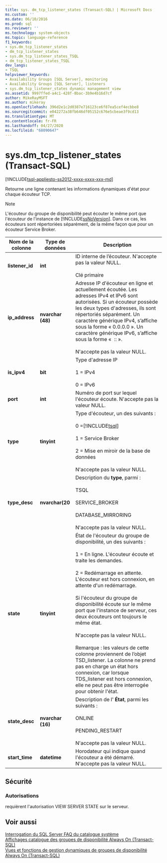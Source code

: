 ```yaml
---
title: sys. dm_tcp_listener_states (Transact-SQL) | Microsoft Docs
ms.custom: ''
ms.date: 06/10/2016
ms.prod: sql
ms.reviewer: ''
ms.technology: system-objects
ms.topic: language-reference
f1_keywords:
- sys.dm_tcp_listener_states
- dm_tcp_listener_states
- sys.dm_tcp_listener_states_TSQL
- dm_tcp_listener_states_TSQL
dev_langs:
- TSQL
helpviewer_keywords:
- Availability Groups [SQL Server], monitoring
- Availability Groups [SQL Server], listeners
- sys.dm_tcp_listener_states dynamic management view
ms.assetid: 9997ffed-a4c1-428f-8bac-3b9e4b16d7cf
author: MikeRayMSFT
ms.author: mikeray
ms.openlocfilehash: 396d2e1c2d0387e716123ce6f87ea5cef4ecbbe8
ms.sourcegitcommit: e042272a38fb646df05152c676e5cbeae3f9cd13
ms.translationtype: MT
ms.contentlocale: fr-FR
ms.lasthandoff: 04/27/2020
ms.locfileid: "68090647"
---
```

# <a name="sysdm_tcp_listener_states-transact-sql"></a>sys.dm_tcp_listener_states (Transact-SQL)
[!INCLUDE[tsql-appliesto-ss2012-xxxx-xxxx-xxx-md](../../includes/tsql-appliesto-ss2012-xxxx-xxxx-xxx-md.md)]

  Retourne une ligne contenant les informations dynamiques d'état pour chaque écouteur TCP.  
  
> [!NOTE]
> L'écouteur du groupe de disponibilité peut écouter le même port que l'écouteur de l'instance de [!INCLUDE[ssNoVersion](../../includes/ssnoversion-md.md)]. Dans ce cas, les écouteurs sont répertoriées séparément, de la même façon que pour un écouteur Service Broker.  
  
|Nom de la colonne|Type de données|Description|  
|-----------------|---------------|-----------------|  
|**listener_id**|**int**|ID interne de l’écouteur. N'accepte pas la valeur NULL.<br /><br /> Clé primaire|  
|**ip_address**|**nvarchar (48)**|Adresse IP d'écouteur en ligne et actuellement écoutée. Les adresses IPv4 et IPv6 sont autorisées. Si un écouteur possède les deux types d'adresses, ils sont répertoriés séparément. Un caractère générique IPv4, s’affiche sous la forme « 0.0.0.0 ». Un caractère générique IPv6, s’affiche sous la forme «  :: ».<br /><br /> N'accepte pas la valeur NULL.|  
|**is_ipv4**|**bit**|Type d'adresse IP<br /><br /> 1 = IPv4<br /><br /> 0 = IPv6|  
|**port**|**int**|Numéro de port sur lequel l'écouteur écoute. N'accepte pas la valeur NULL.|  
|**type**|**tinyint**|Type d'écouteur, un des suivants :<br /><br /> 0 =[!INCLUDE[tsql](../../includes/tsql-md.md)]<br /><br /> 1 = Service Broker<br /><br /> 2 = Mise en miroir de la base de données<br /><br /> N'accepte pas la valeur NULL.|  
|**type_desc**|**nvarchar(20**|Description du **type**, parmi :<br /><br /> TSQL<br /><br /> SERVICE_BROKER<br /><br /> DATABASE_MIRRORING<br /><br /> N'accepte pas la valeur NULL.|  
|**state**|**tinyint**|État de l'écouteur du groupe de disponibilité, un des suivants :<br /><br /> 1 = En ligne. L'écouteur écoute et traite les demandes.<br /><br /> 2 = Redémarrage en attente. L'écouteur est hors connexion, en attente d'un redémarrage.<br /><br /> Si l'écouteur du groupe de disponibilité écoute sur le même port que l'instance de serveur, ces deux écouteurs ont toujours le même état.<br /><br /> N'accepte pas la valeur NULL.<br /><br /> Remarque : les valeurs de cette colonne proviennent de l’objet TSD_listener. La colonne ne prend pas en charge un état hors connexion, car lorsque TDS_listener est hors connexion, elle ne peut pas être interrogée pour obtenir l'état.|  
|**state_desc**|**nvarchar (16)**|Description de l' **État**, parmi les suivants :<br /><br /> ONLINE<br /><br /> PENDING_RESTART<br /><br /> N'accepte pas la valeur NULL.|  
|**start_time**|**datetime**|Horodateur qui indique quand l'écouteur a été démarré. N'accepte pas la valeur NULL.|  
  
## <a name="security"></a>Sécurité  
  
### <a name="permissions"></a>Autorisations  
 requièrent l'autorisation VIEW SERVER STATE sur le serveur.  
  
## <a name="see-also"></a>Voir aussi  
 [Interrogation du SQL Server FAQ du catalogue système](../../relational-databases/system-catalog-views/querying-the-sql-server-system-catalog-faq.md)   
 [Affichages catalogue des groupes de disponibilité Always On &#40;Transact-SQL&#41;](../../relational-databases/system-catalog-views/always-on-availability-groups-catalog-views-transact-sql.md)   
 [Vues et fonctions de gestion dynamiques de groupes de disponibilité Always On &#40;Transact-SQL&#41;](../../relational-databases/system-dynamic-management-views/always-on-availability-groups-dynamic-management-views-functions.md)  
  
  
